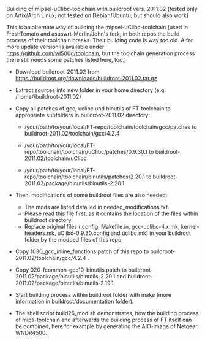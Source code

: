 Building of mipsel-uClibc-toolchain with buildroot vers. 2011.02 (tested only on Artix/Arch Linux; not tested on Debian/Ubuntu, but should also work)

This is an alternate way of building the mipsel-uClibc-toolchain (used in FreshTomato and asuswrt-Merlin/John's fork, in both repos the build process of their toolchain breaks. Their building code is way too old. A far more update version is available under https://github.com/wl500g/toolchain, but the toolchain generation process there still needs some patches listed here, too.)

- Download buildroot-2011.02 from https://buildroot.org/downloads/buildroot-2011.02.tar.gz
- Extract sources into new folder in your home directory (e.g. /home/<username>/buildroot-2011.02)
- Copy all patches of gcc, uclibc und binutils of FT-toolchain to appropriate subfolders in buildroot-2011.02 directory:

   - /your/path/to/your/local/FT-repo/toolchain/toolchain/gcc/patches to buildroot-2011.02/toolchain/gcc/4.2.4
	
   - /your/path/to/your/local/FT-repo/toolchain/toolchain/uClibc/patches/0.9.30.1 to buildroot-2011.02/toolchain/uClibc
	
   - /your/path/to/your/local/FT-repo/toolchain/toolchain/binutils/patches/2.20.1 to buildroot-2011.02/package/binutils/binutils-2.20.1
- Then, modifications of some buildroot files are also needed: 
  - The mods are listed detailed in needed_modifications.txt. 
  - Please read this file first, as it contains the location of the files within buildroot directory. 
  - Replace original files (.config, Makefile.in, gcc-uclibc-4.x.mk, kernel-headers.mk, uClibc-0.9.30.config and uclibc.mk) in your buildroot folder by the modded files of this repo. 
- Copy 1030_gcc_inline_functions.patch of this repo to buildroot-2011.02/toolchain/gcc/4.2.4 .
- Copy 020-fcommon-gcc10-binutils.patch to buildroot-2011.02/package/binutils/binutils-2.20.1 and buildroot-2011.02/package/binutils/binutils-2.19.1.
- Start building process within buildroot folder with make (more information in buildroot/documentation folder).
- The shell script build26_mod.sh demonstrates, how the building process of mips-toolchain and afterwards the building process of FT itself can be combined, here for example by generating the AIO-image of Netgear WNDR4500. 
